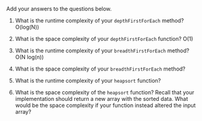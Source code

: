 Add your answers to the questions below.

1. What is the runtime complexity of your `depthFirstForEach` method?
  O(log(N))
2. What is the space complexity of your `depthFirstForEach` function?
  O(1)
3. What is the runtime complexity of your `breadthFirstForEach` method?
  O(N log(n))
4. What is the space complexity of your `breadthFirstForEach` method?

5. What is the runtime complexity of your `heapsort` function?

6. What is the space complexity of the `heapsort` function? Recall that your implementation should return a new array with the sorted data. What would be the space complexity if your function instead altered the input array?
